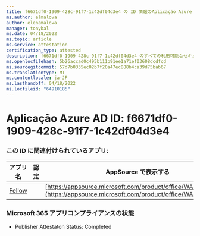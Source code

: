 ```yaml
---
title: f6671df0-1909-428c-91f7-1c42df04d3e4 の ID 情報のAplicação Azure AD
ms.author: elmalova
author: elenamalova
manager: tonybal
ms.date: 04/18/2022
ms.topic: article
ms.service: attestation
certification_type: attested
description: f6671df0-1909-428c-91f7-1c42df04d3e4 のすべての利用可能なセキュリティとコンプライアンス情報。
ms.openlocfilehash: 5b26accad0c495b111b91ee1a71ef03608dcdfcd
ms.sourcegitcommit: 57d7b0335ec02b7f20a47ec888b4ca39d75bab67
ms.translationtype: MT
ms.contentlocale: ja-JP
ms.lasthandoff: 04/18/2022
ms.locfileid: "64910185"
---
```

# <a name="azure-app-id-f6671df0-1909-428c-91f7-1c42df04d3e4"></a>Aplicação Azure AD ID: f6671df0-1909-428c-91f7-1c42df04d3e4


### <a name="apps-associated-with-this-id"></a>この ID に関連付けられているアプリ:
| **アプリ名** | **認定** | **AppSource で表示する** |
|--------------|---------------|-----------------------|
| [Fellow](../forward/WA200002576.md) |  | [https://appsource.microsoft.com/product/office/WA200002576](https://appsource.microsoft.com/product/office/WA200002576) |

### <a name="microsoft-365-app-compliance-status"></a>Microsoft 365 アプリコンプライアンスの状態
- Publisher Attestaton Status: Completed

